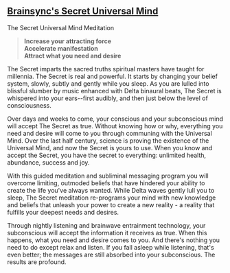 
## [Brainsync's Secret Universal Mind](https://www.brainsync.com/products/the-secret-universal-mind-meditation)

The Secret Universal Mind Meditation

> **Increase your attracting force**<br />
> **Accelerate manifestation**<br />
> **Attract what you need and desire**

The Secret imparts the sacred truths spiritual masters have taught for millennia. The Secret is real and powerful. It starts by changing your belief system, slowly, subtly and gently while you sleep. As you are lulled into blissful slumber by music enhanced with Delta binaural beats, The Secret is whispered into your ears--first audibly, and then just below the level of consciousness. 

Over days and weeks to come, your conscious and your subconscious mind will accept The Secret as true. Without knowing how or why, everything you need and desire will come to you through communing with the Universal Mind. Over the last half century, science is proving the existence of the Universal Mind, and now the Secret is yours to use. When you know and accept the Secret, you have the secret to everything: unlimited health, abundance, success and joy. 

With this guided meditation and subliminal messaging program you will overcome limiting, outmoded beliefs that have hindered your ability to create the life you've always wanted. While Delta waves gently lull you to sleep, The Secret meditation re-programs your mind with new knowledge and beliefs that unleash your power to create a new reality - a reality that fulfills your deepest needs and desires. 

Through nightly listening and brainwave entrainment technology, your subconscious will accept the information it receives as true. When this happens, what you need and desire comes to you. And there's nothing you need to do except relax and listen. If you fall asleep while listening, that's even better; the messages are still absorbed into your subconscious. The results are profound.
